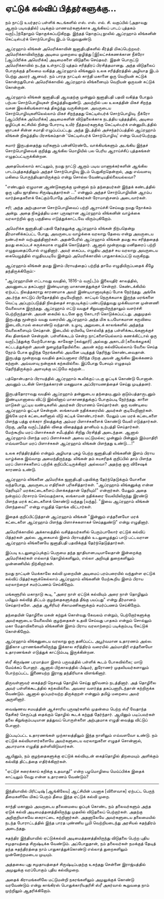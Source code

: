 ஏட்டுக் கல்விப் பித்தர்களுக்கு...
==========================

நம் நாட்டு உயர்தரப் பள்ளிக் கூடங்களில் எஸ். எஸ். எல். சி. வகுப்பில் (அதாவது ஆறாம் படிவத்தில்) படிக்கும் மாணவர்களுக்காக ஆங்கிலப் பாடப் புத்தகம் வரு[ட]ந்தோறும் தொகுக்கப்படுகிறது. இந்தத் தொகுப்பு நூலில் ஆப்ரஹாம் லிங்கனின் கெட்டிஸ்பர்க் சொற்பொழிவு இடம் பெறுவதுண்டு.

ஆப்ரஹாம் லிங்கன் அமெரிக்காவின் ஜனாதிபதிகளில் கீர்த்தி மிகப்பெற்றவர். அமெரிக்காவிலிருந்து அடிமை முறையை ஒழித்து [இ]லட்சக்கணக்கான நீக்ரோ [ஆப்பிரிக்க அமெரிக்க] அடிமைகளை விடுதலை செய்தவர். இதன் பொருட்டு அமெரிக்காவில் நடந்த உள்நாட்டு யுத்தம் சரித்திரப் பிரசித்தமானது. அந்த விடுதலைப் போருக்குத் தலைமை வகித்த ஆப்ரஹாம் லிங்கனும் உலக சரித்திரத்தில் அழியாத இடம் பெற்று அமரர் ஆனவர். நம் பாரத நாட்டில் காந்தி மகானை ஒரு வெறியன் சுட்டுக் கொன்றதுபோல் அமெரிக்காவில் ஆப்ரஹாம் லிங்கனையும் வெறியன் ஒருவன் சுட்டுக் கொன்றான்.

ஆப்ரஹாம் லிங்கன் ஜனாதிபதி ஆவதற்கு முன்னும் ஜனாதிபதி பதவி வகித்த போதும் பற்பல சொற்பொழிவுகள் நிகழ்த்தியதுண்டு. அவற்றில் பல உலகத்தின் மிகச் சிறந்த வசன இலக்கியங்களாகத் திகழ்ந்து வருகின்றன. அவருடைய சொற்பொழிவுகளிலெல்லாம் மிகச் சிறந்ததது கெட்டிஸ்பர்க் சொற்பொழிவு. நீக்ரோ [ஆப்பிரிக்க அமெரிக்க] அடிமைகளின் விடுதலைக்காக நடத்திய யுத்தத்தில், அடிமை ஒழிப்புக் கட்சியில் நின்று போராடி உயிர் நீத்தவர்களுக்கு கெட்டிஸ்பர்க் என்னுமிடத்தில் ஞாபகச் சின்ன சமாதி எழுப்பப்பட்டது. அந்த இடத்தில் அச்சந்தர்ப்பத்தில் ஆப்ரஹாம் லிங்கன் நிகழ்த்திய பிரசங்கம்தான் 'கெட்டிஸ்பர்க் சொற்பொழிவு' என்று பெயர்பெற்றது.

சுமார் இருபத்தைந்து வரிகளும் பன்னிரெண்டே வாக்கியங்களும் அடங்கிய இந்தச் சொற்பொழிவைக் குறித்து ஆங்கில மொழியில் பல பெரிய ஆராய்ச்சிப் புத்தகங்கள் எழுதப்பட்டிருக்கின்றன.

அதையெல்லாம் காட்டிலும், நமது நாட்டு ஆறாம் படிவ மாணாக்கர்களின் ஆங்கில பாடப்புத்தகத்திலும் அந்தச் சொற்பொழிவு இடம் பெறுகிறதென்றால், அது எவ்வளவு மகிமை பொருந்தியதாயிருக்கும் என்று சொல்ல வேண்டியதில்லையல்லவா?

"எண்பதும் ஏழுமான ஆண்டுகளுக்கு முன்னால் நம் தந்தையர்கள் இந்தக் கண்டத்தில் ஒரு புதிய ஜாதியை சிருஷ்டித்தார்கள் ..." என்னும் அந்தச் சொற்பொழிவின் ஆரம்ப வார்த்தைகளைக் கேட்கும்போதே அமெரிக்கர்கள் ரோமாஞ்சனம் அடைவார்கள். 

சரி; அந்த அற்புதமான சொற்பொழிவைப் பற்றி ஆராய்ச்சி செய்வது நமது நோக்கம் அன்று. அதை நிகழ்த்திய மகா புருஷரான ஆப்ரஹாம் லிங்கனின் வாழ்க்கை வரலாற்றில் ஒரு பகுதியை எடுத்துக்காட்டவே விரும்புகிறோம்.

அமெரிக்க ஜனாதிபதி பதவி தேர்தலுக்கு ஆப்ரஹாம் லிங்கன் நிற்பதென்று தீர்மானிக்கப்பட்ட போது, அவருடைய வாழ்க்கை வரலாறு தேவை என்று அவருடைய நண்பர்கள் வற்புறுத்தினார்கள். அதன்பேரில் ஆப்ரஹாம் லிங்கன் தமது சுய சரித்ததைத் தமது கைப்படச் சுருக்கமாக எழுதிக் கொடுத்தார். ஆனால் மூன்றாவது மனிதரைப் பற்றி எழுதுவதைப்போல் எழுதினார். அவர் கைப்பட எழுதிய அந்தச் சுய வரலாறு அவருடைய கையெழுத்தில் எழுதியபடியே இன்றும் அமெரிக்காவில் பாதுகாக்கப்பட்டு வருகிறது.

ஆப்ரஹாம் லிங்கன் தமது இளம் பிராயத்தைப் பற்றித் தாமே எழுதியிருப்பதைக் கீழே தந்திருக்கிறோம்:-

"ஆப்ரஹாமின் எட்டாவது வயதில், 1816-ம் வரு[ட]ம் இலையுதிர் காலத்தில், அவனுடைய தகப்பனார் இண்டியானா மாகாணத்துக்குச் சென்றார். கெண்டக்கியில் ஏற்பட்ட நிலத்தகராறு காரணமாக அவர் இண்டியானாவுக்குப் போக நேர்ந்தது. அங்கே அடர்ந்த காட்டுப் பிரதேசத்தில் குடியேறினார். காட்டில் நெருக்கமாக இருந்த மரங்களை வெட்டி அப்புறப்படுத்தி நிலத்தைச் சாகுபடிக்குப் பண்படுத்துவது முக்கியமான முன்னணி வேலையாக இருந்தது. ஆப்ரஹாம் எட்டு வயதுச் சிறுவனாயிருந்தாலும் வளர்ச்சி பெற்றிருந்தான். அவன் கையில் உடனே ஒரு கோடாரி கொடுக்கப்பட்டது. அதுமுதல் இருபத்து மூன்றாம் வயது வரையில் ஆப்ரஹாம் அந்த மிக உபயோகமான கருவியை இடைவிடாமல் கையாண்டு வந்தான். உழவு, அறுவடைக் காலங்களில் அந்தந்த வேலைகளையும் செய்தான். இடையில் ஏபிஸிடி சொல்லித் தந்த பள்ளிக்கூடங்களுக்குச் சில தினங்கள் சென்றான். பள்ளிக்கூடம் சென்ற நாட்களையெல்லாம் கணக்கிட்டால் ஒரு வரு[ட]த்துக்கு மேற்போகாது. காலேஜு [கல்லூரி] அல்லது அகாடமி [கலைக்கழகக்] கட்டடத்துக்குள் அவன் நுழைந்ததேயில்லை. அவன் கற்ற கல்வியெல்லாம் வேலை செய்த நேரம் போக ஒழிந்த நேரங்களில் அவனே படித்துத் தெரிந்து கொண்டவைதான். இருபத்து மூன்றாவது வயதில் தகப்பனாரை பிரிந்த பிறகு அவன் ஆங்கில இலக்கணம் கற்றான். அவ்வளவு நன்றாகக் கற்கவில்லை. இப்போது பேசவும் எழுதவும் தெரிந்திருக்கும் அளவுக்கு மட்டுமே கற்றான்...

பத்தொன்பதாம் பிராயத்தில் ஆப்ரஹாம் கூலிக்குப் படகு ஓட்டிக் கொண்டு போனான். அவனும் படகின் சொந்தக்காரன் மகனுமாக அப்பிராயணத்தைச் செய்து முடித்தனர்.

இருபத்தோராவது வயதில் ஆப்ரஹாம் தன்னுடைய தந்தையுடனும் குடும்பத்தாருடனும் இண்டியானாவை விட்டு இல்லினாய் மாகாணத்துக்குப் போகும்படி நேர்ந்தது. காளை மாடுகள் பூட்டிய வண்டிகளில் அவர்கள் பிரயாணம் செய்தார்கள். ஒரு வண்டியை ஆப்ரஹாம் ஓட்டிச் சென்றான். ஸங்காமன் நதிக்கரையில் அவர்கள் குடியேறினார்கள். இங்கே மரக் கட்டைகளினால் வீடு கட்டிக் கொண்டார்கள். மேலும் பல மரக் கட்டைகளை பிளந்து பத்து ஏக்கரா நிலத்துக்கு அம்மர பிளாச்சுகளைக் கொண்டு வேலி எடுத்தார்கள். பிறகு, அதே வரு[ட]த்தில் விதை விதைத்துத் தானியம் உற்பத்தி செய்தார்கள். மேற்கூறிய மரப் பிளாச்சுகள் சமீபத்தில் சிறிது பிரசித்தி அடைந்தன. ஆனால் ஆப்ரஹாம் பிளந்த மரப் பிளாச்சுகள் அவை மட்டுமல்ல; முன்னும் பின்னும் இம்மாதிரி எவ்வளவோ மரப் பிளாச்சுகள் ஆப்ரஹாம் லிங்கன் பிளந்தது உண்டு....!"

உலக சரித்திரத்தில் என்றும் அழியாத புகழ் பெற்ற ஜனாதிபதி லிங்கனின் இளம் பிராய வாழ்க்கை இவ்வாறு அமைந்திருந்தது. லிங்கன் தம் சுயசரிதக் குறிப்பில் தாம் பிளந்த மரப் பிளாச்சுகளைப் பற்றிக் குறிப்பிட்டிருக்கிறார் அல்லவா? அதற்கு ஒரு விசேஷக் காரணம் உண்டு.

ஆப்ரஹாம் லிங்கனை அமெரிக்க ஜனாதிபதி பதவிக்கு தேர்ந்தெடுக்கும் யோசனை வந்தபோது, அவருடைய எதிரிகள் பரிகசித்தார்கள். "ஆப்ரஹாம் லிங்கனுக்கு என்ன தெரியும்? மரக்கட்டைகளைப் பிளக்கத்தான் தெரியும்!" என்றார்கள். மேலும் அதை நன்றாய்ப் பிரசாரம் செய்வதற்காக, ஸங்காமன் நதிக்கரை வேலியிலிருந்து இரண்டு பிளந்த மரக் கட்டைகளைக் கொண்டு வந்தது [வந்து]. "இவை ஆப்ரஹாம் லிங்கன் பிளந்தவை!" என்று எழுதித் தொங்க விட்டார்கள். 

இதைக் குறிப்பிட்டுத்தான் ஆப்ரஹாம் லிங்கன் "இன்னும் எத்தனையோ மரக் கட்டைகளை ஆப்ரஹாம் பிளந்து பிளாச்சுகளாகச் செய்ததுண்டு" என்று எழுதினார். 

அமெரிக்காவில் அக்காலத்தில் வசித்தவர்களில் பெரும்பாலோர் ஏட்டுக் கல்விப் பித்தர்கள் அல்ல. ஆகையால் இளம் பிராயத்தில் உடலுழைத்துப் பாடு பட்டவரான ஆப்ரஹாம் லிங்கனையே ஜனாதிபதி பதவிக்குத் தேர்ந்தெடுத்தார்கள்.

இப்படி உடலுழைப்புக்குப் பெருமை தந்த ஜாதியானபடியாலேதான் இன்றைக்கு அமெரிக்கர்கள் எல்லாத் தொழில்களிலும், எல்லா அறிவுத் துறைகளிலும் முன்னணியில் நிற்கிறார்கள்.

நமது நாட்டின் மெக்காலே கல்வி முறையின் அடிமைப் பரம்பரையில் வந்துள்ள ஏட்டுக் கல்விப் பித்தர்களுக்கெல்லாம் ஆப்ரஹாம் லிங்கனின் மேற்கூறிய இளம் பிராய வரலாற்றைச் சமர்ப்பணம் செய்கிறோம். 

மங்களூரில் மகாநாடு கூடி, "அரை நாள் ஏட்டுக் கல்வியும் அரை நாள் தொழிலும் பயிலும் கல்வித் திட்டம் குழந்தைகளுக்குத் தீங்கு பயப்பது" என்று தீர்மானம் செய்தார்களே. அந்த ஆசிரியர் சிகாமணிகளுக்கும் சமர்ப்பணம் செய்கிறோம்.  

தந்தையின் தொழிலை மகன் கற்றுக் கொள்வது கேவலம் என்றும், பெற்றோர்களுக்கு அவர்களுடைய வேலையில் குழந்தைகள் உதவி செய்வது பாதகம் என்றும் சொல்லும் மகா மேதாவிகளையும் லிங்கனின் இளம் பிராய வரலாற்றைப் படிக்கும்படி கேட்டுக் கொள்கிறோம். 

ஆப்ரஹாம் லிங்கனுடைய வரலாறு ஒரு தனிப்பட்ட அபூர்வமான உதாரணம் அல்ல. இதிகாச புராணங்களிலிருந்து இக்கால சரித்திரம் வரையில் அம்மாதிரி எத்தனையோ உதாரணங்கள் எடுத்துக் காட்டும்படி இருக்கின்றன.   

ஸ்ரீ கிருஷ்ண பரமாத்மா இளம் பருவத்தில் பள்ளிக் கூடம் போகவில்லை; மாடு மேய்க்கப் போனார். ஆனால் பிற்காலத்தில் பீஷ்மர், துரோணர் முதலியவர்களாலும் போற்றப்பட்ட இணையற்ற இராஜ தந்திரியாக விளங்கினார்.

திருவள்ளுவர் கைத்தறி நெசவுத் தொழில் செய்து ஜூவனம் நடத்தினார். அத் தொழிலை அவர் பள்ளிக்கூடத்தில் கற்கவில்லை. அவரை வளர்த்த தகப்பனாரிடந்தான் கற்றிருக்க வேண்டும். ஆனால் ஒப்புயர்வற்ற திருக்குறள் என்னும் தமிழ் மறையை அவர் அருளினார்.

வைஷ்ணவ சமயத்தின் ஆச்சாரிய புருஷர்களில் முதன்மை பெற்ற ஸ்ரீ வேதாந்த தேசிகர் செருப்புத் தைக்கும் தொழில் கூடக் கற்றுத் தேர்ந்தார். ஆயினும் படிப்பவர்கள் தலை கிறுங்கும்படியான தத்துவப் பொருள்களை அற்புதமாக எழுதி வைத்து விட்டுப் போனார். 

இப்படிப்பட்ட உதாரணங்கள் முற்காலத்திலும் இந்த நாளிலும் எவ்வளவோ உண்டு. நம் ஏட்டுக் கல்வியாளர்களையே அவர்களுடைய வரலாறுகளை எழுதச் சொன்னால், அபாரமாக எழுதித் தள்ளிவிடுவார்கள்.

ஆயினும், நம் குழந்தைகளுக்கு ஏட்டுக் கல்வியுடன் கைத்தொழில் திறமையும் அளிக்கும் கல்வித் திட்டத்தை எதிர்க்கிறார்கள். 

"ஏட்டுச் சுரைக்காய் கறிக்கு உதவாது!" என்ற பழமொழியை மெய்ப்பிக்க இதைக் காட்டிலும் வேறு என்ன உதாரணம் வேண்டும்?

------

இந்தியாவில் பிரிட்டிஷ் [ஆங்கிலேய] ஆட்சியின் பயனாக [விளைவாக] ஏற்பட்ட பெருந் தீமைகளிலே மிகப் பெரும் தீமை இந்த ஏட்டுக் கல்வி முறை.

காந்தி மகானும் அவருடைய தலைமையை ஒப்புக் கொண்ட நம் தலைவர்களும் அந்த ஏடுக் கல்வி அடிமைத்தனத்திலிருந்து முதலில் விடுதலைப் பெற்றார்கள். அதற்கு அறிகுறியாகவே கைராட்டை சுற்றினார்கள். அதனாலேயே அவர்களுடைய தலைமையில் நடந்த போராட்டத்தில் இந்த பாரத புண்ணிய பூமி வெற்றியடைந்து அரசியல் சுதந்திரம் அடைந்தது.

சுதந்திர இந்தியாவில் ஏட்டுக்கல்வி அடிமைத்தனத்திலிருந்து விடுதலை பெற்ற புதிய சமுதாயத்தை சிருஷ்டிக்க வேண்டும். அப்போதுதான், நம் தலைவர்கள் நமக்குத் தேடித் தந்த சுதந்திரத்தை நாம் பாதுகாத்துக்கொண்டு எல்லாத் துறைகளிலும் முன்னேற்றமடைய முடியும்.

அத்தகைய புது சமுதாயத்தைச் சிருஷ்டிப்பதற்கு உகந்தது சென்னை இராஜ்யத்தில் அமுலுக்கு வரப்போகும் புதிய கல்விமுறை.

அதைக் கிராமங்களிலே மட்டுமன்றி நகரங்களிலும் அமுலுக்குக் கொண்டு வரவேண்டும் என்று காங்கிரஸ் பொதுக்காரியதரிசி ஸ்ரீ அகர்வால் கூறுவதை நாம் முற்றிலும் ஆதரிக்கிறோம்.


